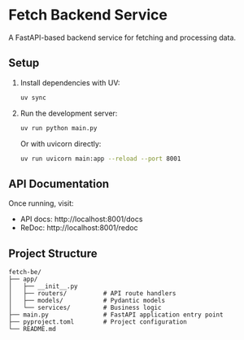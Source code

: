 # Fetch Backend Service

A FastAPI-based backend service for fetching and processing data.

## Setup

1. Install dependencies with UV:
   ```bash
   uv sync
   ```

2. Run the development server:
   ```bash
   uv run python main.py
   ```

   Or with uvicorn directly:
   ```bash
   uv run uvicorn main:app --reload --port 8001
   ```

## API Documentation

Once running, visit:
- API docs: http://localhost:8001/docs
- ReDoc: http://localhost:8001/redoc

## Project Structure

```
fetch-be/
├── app/
│   ├── __init__.py
│   ├── routers/          # API route handlers
│   ├── models/           # Pydantic models
│   └── services/         # Business logic
├── main.py               # FastAPI application entry point
├── pyproject.toml        # Project configuration
└── README.md
```
